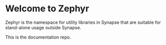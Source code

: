 # Welcome to Zephyr

Zephyr is the namespace for utility libraries in Synapse that are suitable for stand-alone usage outside Synapse. 

This is the documentation repo. 